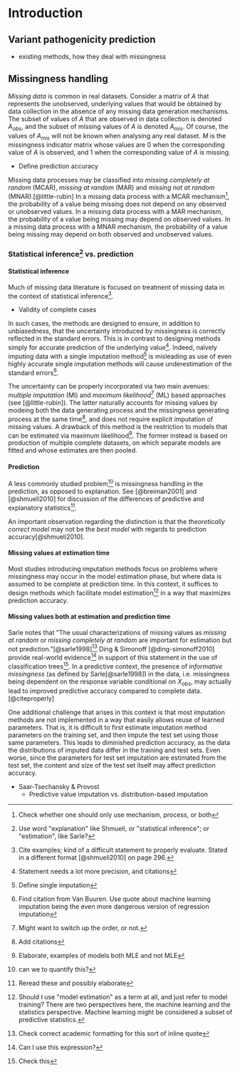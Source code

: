 # Introduction

## Variant pathogenicity prediction

- existing methods, how they deal with missingness

## Missingness handling

*Missing data* is common in real datasets. 
Consider a matrix of $A$ that represents the unobserved, underlying values that would be obtained by data collection in the absence of any missing data generation mechanisms.
The subset of values of $A$ that are observed in data collection is denoted $A_{obs}$, and the subset of missing values of $A$ is denoted $A_{mis}$. Of course, the values of $A_{mis}$ will not be known when analysing any real dataset. $M$ is the missingness indicator matrix whose values are $0$ when the corresponding value of $A$ is observed, and $1$ when the corresponding value of $A$ is missing.

- Define prediction accuracy

Missing data processes may be classified into *missing completely at random* (MCAR), *missing at random* (MAR) and *missing not at random* (MNAR).[@little-rubin] 
In a missing data process with a MCAR mechanism[^mechanism], the probability of a value being missing does not depend on any observed or unobserved values. 
In a missing data process with a MAR mechanism, the probability of a value being missing may depend on observed values. 
In a missing data process with a MNAR mechanism, the probability of a value being missing may depend on both observed and unobserved values.

[^mechanism]: Check whether one should only use mechanism, process, or both

### Statistical inference[^statinfovsexp] vs. prediction

[^statinfovsexp]: Use word "explanation" like Shmueli, or "statistical inference"; or "estimation", like Sarle?

#### Statistical inference

Much of missing data literature is focused on treatment of missing data in the context of statistical inference[^infcontext]. 

- Validity of complete cases

In such cases, the methods are designed to ensure, in addition to unbiasedness, that the uncertainty introduced by missingness is correctly reflected in the standard errors. This is in contrast to designing methods simply for accurate prediction of the underlying value[^bs]. 
Indeed, naïvely imputing data with a single imputation method[^singleimp] is misleading as use of even highly accurate single imputation methods will cause underestimation of the standard errors[^naive].

[^singleimp]: Define single imputation

The uncertainty can be properly incorporated via two main avenues: *multiple imputation* (MI) and *maximum likelihood*[^mimlorder] (ML) based approaches (see [@little-rubin]). 
The latter naturally accounts for missing values by modeing both the data generating process and the missingness generating process at the same time[^ml], and does not require explicit imputation of missing values. 
A drawback of this method is the restriction to models that can be estimated via maximum likelihood[^mlelab]. 
The former instead is based on production of multiple complete datasets, on which separate models are fitted and whose estimates are then pooled.

[^infcontext]: Cite examples; kind of a difficult statement to properly evaluate. Stated in a different format [@shmueli2010] on page 296.

[^bs]: Statement needs a lot more precision, and citations

[^ml]: Add citations

[^mimlorder]: Might want to switch up the order, or not.

[^naive]: Find citation from Van Buuren. Use quote about machine learning imputation being the even more dangerous version of regression imputation

[^mlelab]: Elaborate, examples of models both MLE and not MLE

#### Prediction

A less commonly studied problem[^vague] is missingness handling in the prediction, as opposed to explanation. 
See [@breiman2001] and [@shmueli2010] for discussion of the differences of predictive and explanatory statistics[^predvsexp]. 

An important observation regarding the distinction is that the *theoretically correct model* may not be the *best model* with regards to prediction accuracy[@shmueli2010].

#### Missing values at estimation time

Most studies introducing imputation methods focus on problems where missingness may occur in the model estimation phase, but where data is assumed to be complete at prediction time. 
In this context, it suffices to design methods which facilitate model estimation[^estim] in a way that maximizes prediction accuracy.

#### Missing values both at estimation and prediction time

Sarle notes that "The usual characterizations of missing values as *missing at random* or *missing completely at random* are important for estimation but not prediction."[@sarle1998][^inlinequote] Ding & Simonoff [@ding-simonoff2010] provide real-world evidence[^realworld] in support of this statement in the use of classification trees[^trees].
In a predictive context, the presence of *informative missingness* (as defined by Sarle[@sarle1998]) in the data, i.e. missingness being dependent on the response variable conditional on $X_{obs}$, may actually lead to improved predictive accuracy compared to complete data.[@citeproperly]

One additional challenge that arises in this context is that most imputation methods are not implemented in a way that easily allows reuse of learned parameters. That is, it is difficult to first estimate imputation method parameters on the training set, and then impute the test set using those same parameters. This leads to diminished prediction accuracy, as the data the distributions of imputed data differ in the training and test sets. Even worse, since the parameters for test set imputation are estimated from the test set, the content and size of the test set itself may affect prediction accuracy.

[^vague]: can we to quantify this?

[^trees]: Check this

[^predvsexp]: Reread these and possibly elaborate

[^inlinequote]: Check correct academic formatting for this sort of inline quote

[^realworld]: Can I use this expression?

- Saar-Tsechansky & Provost
    - Predictive value imputation vs. distribution-based imputation

[^estim]: Should I use "model estimation" as a term at all, and just refer to model training? There are two perspectives here, the machine learning and the statistics perspective. Machine learning might be considered a subset of predictive statistics.
